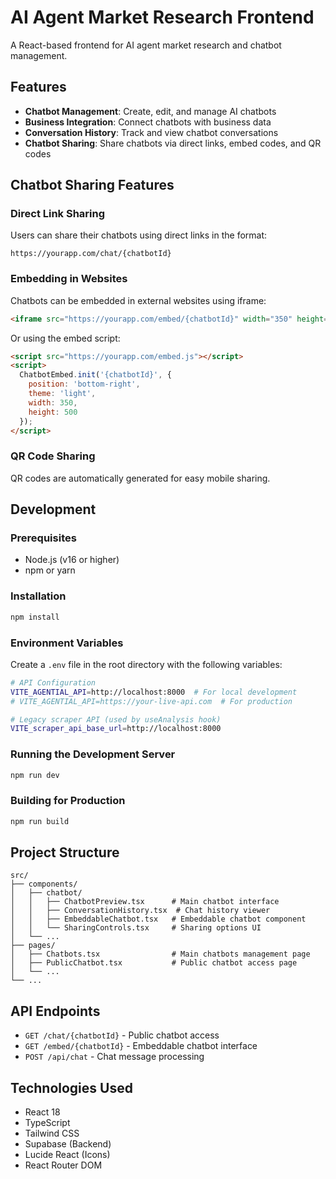 # AI Agent Market Research Frontend

A React-based frontend for AI agent market research and chatbot management.

## Features

- **Chatbot Management**: Create, edit, and manage AI chatbots
- **Business Integration**: Connect chatbots with business data
- **Conversation History**: Track and view chatbot conversations
- **Chatbot Sharing**: Share chatbots via direct links, embed codes, and QR codes

## Chatbot Sharing Features

### Direct Link Sharing
Users can share their chatbots using direct links in the format:
```
https://yourapp.com/chat/{chatbotId}
```

### Embedding in Websites
Chatbots can be embedded in external websites using iframe:

```html
<iframe src="https://yourapp.com/embed/{chatbotId}" width="350" height="500" frameborder="0"></iframe>
```

Or using the embed script:

```html
<script src="https://yourapp.com/embed.js"></script>
<script>
  ChatbotEmbed.init('{chatbotId}', {
    position: 'bottom-right',
    theme: 'light',
    width: 350,
    height: 500
  });
</script>
```

### QR Code Sharing
QR codes are automatically generated for easy mobile sharing.

## Development

### Prerequisites
- Node.js (v16 or higher)
- npm or yarn

### Installation
```bash
npm install
```

### Environment Variables

Create a `.env` file in the root directory with the following variables:

```bash
# API Configuration
VITE_AGENTIAL_API=http://localhost:8000  # For local development
# VITE_AGENTIAL_API=https://your-live-api.com  # For production

# Legacy scraper API (used by useAnalysis hook)
VITE_scraper_api_base_url=http://localhost:8000
```

### Running the Development Server
```bash
npm run dev
```

### Building for Production
```bash
npm run build
```

## Project Structure

```
src/
├── components/
│   ├── chatbot/
│   │   ├── ChatbotPreview.tsx      # Main chatbot interface
│   │   ├── ConversationHistory.tsx  # Chat history viewer
│   │   ├── EmbeddableChatbot.tsx   # Embeddable chatbot component
│   │   └── SharingControls.tsx     # Sharing options UI
│   └── ...
├── pages/
│   ├── Chatbots.tsx                # Main chatbots management page
│   ├── PublicChatbot.tsx           # Public chatbot access page
│   └── ...
└── ...
```

## API Endpoints

- `GET /chat/{chatbotId}` - Public chatbot access
- `GET /embed/{chatbotId}` - Embeddable chatbot interface
- `POST /api/chat` - Chat message processing

## Technologies Used

- React 18
- TypeScript
- Tailwind CSS
- Supabase (Backend)
- Lucide React (Icons)
- React Router DOM
